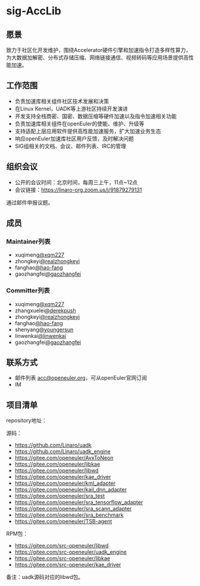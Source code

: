 
# sig-AccLib

## 愿景

致力于社区化开发维护，围绕Accelerator硬件引擎和加速指令打造多样性算力，为大数据加解密、分布式存储压缩、网络链接通信、视频转码等应用场景提供高性能加速。

## 工作范围

- 负责加速库相关组件社区技术发展和决策
- 在Linux Kernel，UADK等上游社区持续开发演进
- 开发支持全栈商密、国密、数据压缩等硬件加速以及指令加速相关功能
- 负责加速库相关组件在openEuler的使能、维护、升级等
- 支持适配上层应用软件提供高性能加速服务，扩大加速业务生态
- 响应openEuler加速库社区用户反馈，及时解决问题
- SIG组相关的文档、会议、邮件列表、IRC的管理

## 组织会议

- 公开的会议时间：北京时间，每周三上午，11点~12点
- 会议链接：https://linaro-org.zoom.us/j/91879279131

通过邮件申报议题。

## 成员

### Maintainer列表

- xuqimeng[@xqm227](http://gitee.com/xqm227)
- zhongkeyi[@realzhongkeyi](https://gitee.com/realzhongkeyi)
- fanghao[@hao-fang](https://gitee.com/hao-fang)
- gaozhangfei[@gaozhangfei](https://gitee.com/gaozhangfei)

### Committer列表

- xuqimeng[@xqm227](https://gitee.com/xqm227)
- zhangxuelei[@derekpush](https://gitee.com/derekpush)
- zhongkeyi[@realzhongkeyi](https://gitee.com/realzhongkeyi)
- fanghao[@hao-fang](https://gitee.com/hao-fang)
- shenyang[@youngersun](https://gitee.com/youngersun)
- linwenkai[@linwenkai](https://gitee.com/linwenkai)
- gaozhangfei[@gaozhangfei](https://gitee.com/gaozhangfei)

## 联系方式

- 邮件列表 acc@openeuler.org，可从openEuler官网订阅
- IM

## 项目清单

repository地址：

源码：

- https://github.com/Linaro/uadk
- https://github.com/Linaro/uadk_engine
- https://gitee.com/openeuler/AvxToNeon
- https://gitee.com/openeuler/libkae
- https://gitee.com/openeuler/libwd
- https://gitee.com/openeuler/kae_driver
- https://gitee.com/openeuler/kml_adapter
- https://gitee.com/openeuler/kail_dnn_adapter
- https://gitee.com/openeuler/sra_test
- https://gitee.com/openeuler/sra_tensorflow_adapter
- https://gitee.com/openeuler/sra_scann_adapter
- https://gitee.com/openeuler/sra_benchmark
- https://gitee.com/openeuler/TSB-agent

RPM包：

- https://gitee.com/src-openeuler/libwd
- https://gitee.com/src-openeuler/uadk_engine
- https://gitee.com/src-openeuler/libkae
- https://gitee.com/src-openeuler/kae_driver

备注：uadk源码对应的libwd包。
